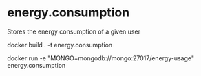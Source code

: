 # energy.consumption
Stores the energy consumption of a given user

docker build . -t energy.consumption

docker run -e "MONGO=mongodb://mongo:27017/energy-usage" energy.consumption
